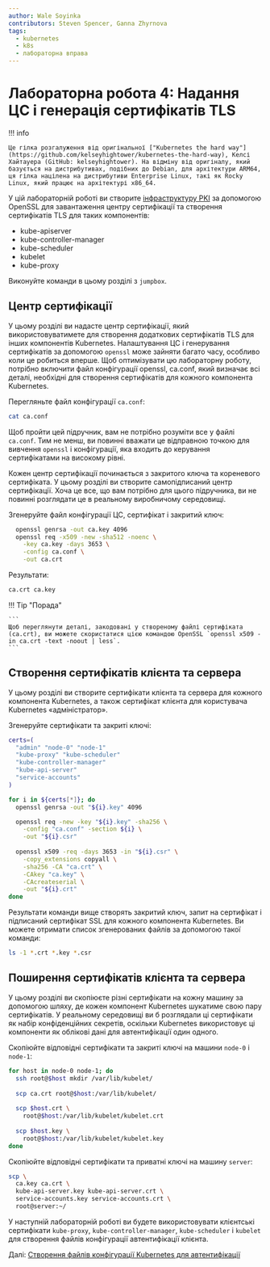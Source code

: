 ```yaml
---
author: Wale Soyinka
contributors: Steven Spencer, Ganna Zhyrnova
tags:
  - kubernetes
  - k8s
  - лабораторна вправа
---
```


# Лабораторна робота 4: Надання ЦС і генерація сертифікатів TLS

!!! info

    Це гілка розгалуження від оригінальної ["Kubernetes the hard way"](https://github.com/kelseyhightower/kubernetes-the-hard-way), Келсі Хайтауера (GitHub: kelseyhightower). На відміну від оригіналу, який базується на дистрибутивах, подібних до Debian, для архітектури ARM64, ця гілка націлена на дистрибутиви Enterprise Linux, такі як Rocky Linux, який працює на архітектурі x86_64.

У цій лабораторній роботі ви створите [інфраструктуру PKI](https://en.wikipedia.org/wiki/Public_key_infrastructure) за допомогою OpenSSL для завантаження центру сертифікації та створення сертифікатів TLS для таких компонентів:

- kube-apiserver
- kube-controller-manager
- kube-scheduler
- kubelet
- kube-proxy

Виконуйте команди в цьому розділі з `jumpbox`.

## Центр сертифікації

У цьому розділі ви надасте центр сертифікації, який використовуватимете для створення додаткових сертифікатів TLS для інших компонентів Kubernetes. Налаштування ЦС і генерування сертифікатів за допомогою `openssl` може зайняти багато часу, особливо коли це робиться вперше. Щоб оптимізувати цю лабораторну роботу, потрібно включити файл конфігурації openssl, ca.conf, який визначає всі деталі, необхідні для створення сертифікатів для кожного компонента Kubernetes.

Перегляньте файл конфігурації `ca.conf`:

```bash
cat ca.conf
```

Щоб пройти цей підручник, вам не потрібно розуміти все у файлі `ca.conf`. Тим не менш, ви повинні вважати це відправною точкою для вивчення `openssl` і конфігурації, яка входить до керування сертифікатами на високому рівні.

Кожен центр сертифікації починається з закритого ключа та кореневого сертифіката. У цьому розділі ви створите самопідписаний центр сертифікації. Хоча це все, що вам потрібно для цього підручника, ви не повинні розглядати це в реальному виробничому середовищі.

Згенеруйте файл конфігурації ЦС, сертифікат і закритий ключ:

```bash
  openssl genrsa -out ca.key 4096
  openssl req -x509 -new -sha512 -noenc \
    -key ca.key -days 3653 \
    -config ca.conf \
    -out ca.crt
```

Результати:

```txt
ca.crt ca.key
```

!!! Tip "Порада"

    ```
    Щоб переглянути деталі, закодовані у створеному файлі сертифіката (ca.crt), ви можете скористатися цією командою OpenSSL `openssl x509 -in ca.crt -text -noout | less`.  
    ```

## Створення сертифікатів клієнта та сервера

У цьому розділі ви створите сертифікати клієнта та сервера для кожного компонента Kubernetes, а також сертифікат клієнта для користувача Kubernetes «адміністратор».

Згенеруйте сертифікати та закриті ключі:

```bash
certs=(
  "admin" "node-0" "node-1"
  "kube-proxy" "kube-scheduler"
  "kube-controller-manager"
  "kube-api-server"
  "service-accounts"
)
```

```bash
for i in ${certs[*]}; do
  openssl genrsa -out "${i}.key" 4096

  openssl req -new -key "${i}.key" -sha256 \
    -config "ca.conf" -section ${i} \
    -out "${i}.csr"
  
  openssl x509 -req -days 3653 -in "${i}.csr" \
    -copy_extensions copyall \
    -sha256 -CA "ca.crt" \
    -CAkey "ca.key" \
    -CAcreateserial \
    -out "${i}.crt"
done
```

Результати команди вище створять закритий ключ, запит на сертифікат і підписаний сертифікат SSL для кожного компонента Kubernetes. Ви можете отримати список згенерованих файлів за допомогою такої команди:

```bash
ls -1 *.crt *.key *.csr
```

## Поширення сертифікатів клієнта та сервера

У цьому розділі ви скопіюєте різні сертифікати на кожну машину за допомогою шляху, де кожен компонент Kubernetes шукатиме свою пару сертифікатів. У реальному середовищі ви б розглядали ці сертифікати як набір конфіденційних секретів, оскільки Kubernetes використовує ці компоненти як облікові дані для автентифікації один одного.

Скопіюйте відповідні сертифікати та закриті ключі на машини `node-0` і `node-1`:

```bash
for host in node-0 node-1; do
  ssh root@$host mkdir /var/lib/kubelet/
  
  scp ca.crt root@$host:/var/lib/kubelet/
    
  scp $host.crt \
    root@$host:/var/lib/kubelet/kubelet.crt
    
  scp $host.key \
    root@$host:/var/lib/kubelet/kubelet.key
done
```

Скопіюйте відповідні сертифікати та приватні ключі на машину `server`:

```bash
scp \
  ca.key ca.crt \
  kube-api-server.key kube-api-server.crt \
  service-accounts.key service-accounts.crt \
  root@server:~/
```

У наступній лабораторній роботі ви будете використовувати клієнтські сертифікати `kube-proxy`, `kube-controller-manager`, `kube-scheduler` і `kubelet` для створення файлів конфігурації автентифікації клієнта.

Далі: [Створення файлів конфігурації Kubernetes для автентифікації](lab5-kubernetes-configuration-files.md)
